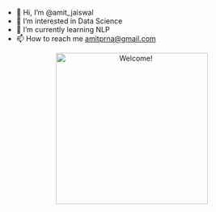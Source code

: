 - 👋 Hi, I’m @amit_jaiswal
- 👀 I’m interested in Data Science
- 🌱 I’m currently learning NLP
- 📫 How to reach me amitprna@gmail.com

<div align="center" width="50">

<img src="https://media.giphy.com/media/YS57N6teaevJASvcMA/giphy.gif" alt="Welcome!" width="300"/>

</div>

<div align="center">

<!---
amitprna/amitprna is a ✨ special ✨ repository because its `README.md` (this file) appears on your GitHub profile.
You can click the Preview link to take a look at your changes.
--->
